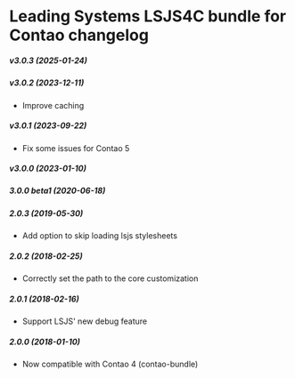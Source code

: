 Leading Systems LSJS4C bundle for Contao changelog
===========================================

##### v3.0.3 (2025-01-24)

##### v3.0.2 (2023-12-11)
 * Improve caching

##### v3.0.1 (2023-09-22)
 * Fix some issues for Contao 5

##### v3.0.0 (2023-01-10)

##### 3.0.0 beta1 (2020-06-18)

##### 2.0.3 (2019-05-30)
 * Add option to skip loading lsjs stylesheets

##### 2.0.2 (2018-02-25)
 * Correctly set the path to the core customization

##### 2.0.1 (2018-02-16)
 * Support LSJS' new debug feature

##### 2.0.0 (2018-01-10)
 * Now compatible with Contao 4 (contao-bundle)
